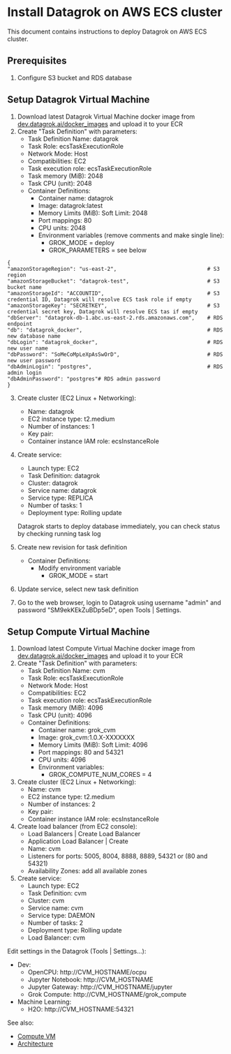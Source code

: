 <!-- TITLE: Install Datagrok on AWS ECS cluster-->
<!-- SUBTITLE: -->

# Install Datagrok on AWS ECS cluster

This document contains instructions to deploy Datagrok on AWS ECS cluster.

## Prerequisites

1. Configure S3 bucket and RDS database

## Setup Datagrok Virtual Machine

1. Download latest Datagrok Virtual Machine docker image from [dev.datagrok.ai/docker_images](https://dev.datagrok.ai/docker_images) and upload it to your ECR
2. Create "Task Definition" with parameters:
    - Task Definition Name: datagrok
    - Task Role: ecsTaskExecutionRole
    - Network Mode: Host
    - Compatibilities: EC2
    - Task execution role: ecsTaskExecutionRole
    - Task memory (MiB): 2048
    - Task CPU (unit): 2048
    - Container Definitions:
        * Container name: datagrok
        * Image: datagrok:latest
        * Memory Limits (MiB): Soft Limit: 2048
        * Port mappings: 80
        * CPU units: 2048
        * Environment variables (remove comments and make single line):
            - GROK_MODE = deploy
            - GROK_PARAMETERS = see below
 ```GROK_PARAMETERS
{
"amazonStorageRegion": "us-east-2",                             # S3 region
"amazonStorageBucket": "datagrok-test",                         # S3 bucket name
"amazonStorageId": "ACCOUNTID",                                 # S3 credential ID, Datagrok will resolve ECS task role if empty
"amazonStorageKey": "SECRETKEY",                                # S3 credential secret key, Datagrok will resolve ECS tas if empty
"dbServer": "datagrok-db-1.abc.us-east-2.rds.amazonaws.com",    # RDS endpoint
"db": "datagrok_docker",                                        # RDS new database name
"dbLogin": "datagrok_docker",                                   # RDS new user name
"dbPassword": "SoMeCoMpLeXpAsSwOrD",                            # RDS new user password
"dbAdminLogin": "postgres",                                     # RDS admin login
"dbAdminPassword": "postgres"# RDS admin password
}
```

3. Create cluster (EC2 Linux + Networking):
    - Name: datagrok
    - EC2 instance type: t2.medium
    - Number of instances: 1
    - Key pair: <your ssh key pair>
    - Container instance IAM role: ecsInstanceRole
4. Create service:
    - Launch type: EC2
    - Task Definition: datagrok
    - Cluster: datagrok
    - Service name: datagrok
    - Service type: REPLICA
    - Number of tasks: 1
    - Deployment type: Rolling update

    Datagrok starts to deploy database immediately, you can check status by checking running task log

5. Create new revision for task definition
    - Container Definitions:
        * Modify environment variable
            - GROK_MODE = start
6. Update service, select new task definition
7. Go to the web browser, login to Datagrok using username "admin" and password "SM9ekKEkZuBDp5eD", open Tools | Settings.


## Setup Compute Virtual Machine

1. Download latest Compute Virtual Machine docker image from [dev.datagrok.ai/docker_images](https://dev.datagrok.ai/docker_images) and upload it to your ECR
2. Create "Task Definition" with parameters:
    - Task Definition Name: cvm
    - Task Role: ecsTaskExecutionRole
    - Network Mode: Host
    - Compatibilities: EC2
    - Task execution role: ecsTaskExecutionRole
    - Task memory (MiB): 4096
    - Task CPU (unit): 4096
    - Container Definitions:
        * Container name: grok_cvm
        * Image: grok_cvm:1.0.X-XXXXXXX
        * Memory Limits (MiB): Soft Limit: 4096
        * Port mappings: 80 and 54321
        * CPU units: 4096
        * Environment variables:
            - GROK_COMPUTE_NUM_CORES = 4
3. Create cluster (EC2 Linux + Networking):
    - Name: cvm
    - EC2 instance type: t2.medium
    - Number of instances: 2
    - Key pair: <your ssh key pair>
    - Container instance IAM role: ecsInstanceRole
4. Create load balancer (from EC2 console):
    - Load Balancers | Create Load Balancer
    - Application Load Balancer | Create
    - Name: cvm
    - Listeners for ports: 5005, 8004, 8888, 8889, 54321 or (80 and 54321)
    - Availability Zones: add all available zones
5. Create service:
    - Launch type: EC2
    - Task Definition: cvm
    - Cluster: cvm
    - Service name: cvm
    - Service type: DAEMON
    - Number of tasks: 2
    - Deployment type: Rolling update
    - Load Balancer: cvm

Edit settings in the Datagrok (Tools | Settings...):
* Dev:
    * OpenCPU: http://CVM_HOSTNAME/ocpu
    * Jupyter Notebook: http://CVM_HOSTNAME
    * Jupyter Gateway: http://CVM_HOSTNAME/jupyter
    * Grok Compute: http://CVM_HOSTNAME/grok_compute
* Machine Learning:
    * H2O: http://CVM_HOSTNAME:54321

See also:
* [Compute VM](../../compute/compute-vm.md)
* [Architecture](architecture.md#application)

